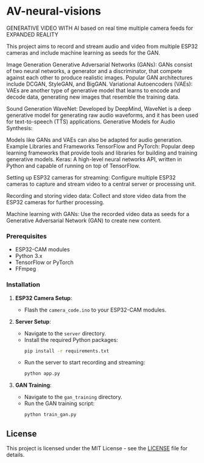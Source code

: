 # AV-neural-visions

GENERATIVE VIDEO WITH AI based on real time multiple camera feeds for EXPANDED REALITY

This project aims to record and stream audio and video from multiple ESP32 cameras and include machine learning as seeds for the GAN. 

Image Generation
Generative Adversarial Networks (GANs):
GANs consist of two neural networks, a generator and a discriminator, that compete against each other to produce realistic images.
Popular GAN architectures include DCGAN, StyleGAN, and BigGAN.
Variational Autoencoders (VAEs):
VAEs are another type of generative model that learns to encode and decode data, generating new images that resemble the training data.

Sound Generation
WaveNet:
Developed by DeepMind, WaveNet is a deep generative model for generating raw audio waveforms, and it has been used for text-to-speech (TTS) applications.
Generative Models for Audio Synthesis:

Models like GANs and VAEs can also be adapted for audio generation.
Example Libraries and Frameworks
TensorFlow and PyTorch: Popular deep learning frameworks that provide tools and libraries for building and training generative models.
Keras: A high-level neural networks API, written in Python and capable of running on top of TensorFlow.


Setting up ESP32 cameras for streaming: Configure multiple ESP32 cameras to capture and stream video to a central server or processing unit.

Recording and storing video data: Collect and store video data from the ESP32 cameras for further processing.

Machine learning with GANs: Use the recorded video data as seeds for a Generative Adversarial Network (GAN) to create new content.

### Prerequisites

- ESP32-CAM modules
- Python 3.x
- TensorFlow or PyTorch
- FFmpeg

### Installation

1. **ESP32 Camera Setup**:
   - Flash the `camera_code.ino` to your ESP32-CAM modules.

2. **Server Setup**:
   - Navigate to the `server` directory.
   - Install the required Python packages:
     ```sh
     pip install -r requirements.txt
     ```
   - Run the server to start recording and streaming:
     ```sh
     python app.py
     ```

3. **GAN Training**:
   - Navigate to the `gan_training` directory.
   - Run the GAN training script:
     ```sh
     python train_gan.py
     ```

## License

This project is licensed under the MIT License - see the [LICENSE](LICENSE) file for details.
